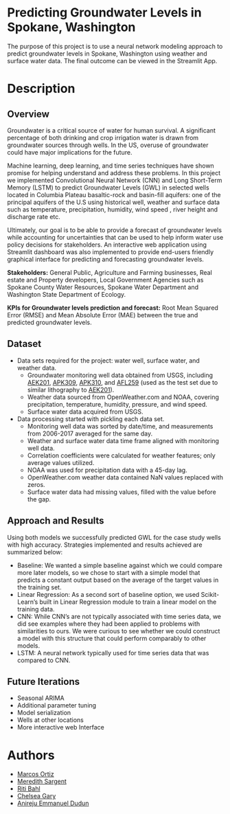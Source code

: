# **Predicting Groundwater Levels in Spokane, Washington**
The purpose of this project is to use a neural network modeling approach to predict groundwater levels in Spokane, Washington using weather and surface water data. The final outcome can be viewed in the Streamlit App.
# **Description**

## **Overview**

Groundwater is a critical source of water for human survival. A significant percentage of both drinking and crop irrigation water is drawn from groundwater sources through wells. In the US, overuse of groundwater could have major implications for the future.

Machine learning, deep learning, and time series techniques have shown promise for helping understand and address these problems. In this project  we implemented Convolutional Neural Network (CNN) and Long Short-Term Memory (LSTM) to predict Groundwater Levels (GWL) in selected wells located in Columbia Plateau basaltic-rock and basin-fill aquifers: one of the principal aquifers of the U.S  using  historical well, weather and surface data such as  temperature, precipitation,  humidity, wind speed , river height and discharge rate etc.

Ultimately, our goal is to be able to provide a forecast of groundwater levels while accounting for uncertainties that can be used to help inform water use policy decisions for stakeholders. An interactive web application using Streamlit dashboard was also implemented to provide end-users friendly graphical interface for predicting and forecasting groundwater levels.

**Stakeholders:** General Public, Agriculture and Farming businesses, Real estate and Property developers, Local Government Agencies such as Spokane County Water Resources, Spokane Water Department and Washington State Department of Ecology.

**KPIs for Groundwater levels prediction and forecast:** Root Mean Squared Error (RMSE) and Mean Absolute Error (MAE) between the true and predicted groundwater levels.

## **Dataset**

* Data sets required for the project: water well, surface water, and weather data.
  * Groundwater monitoring well data obtained from USGS, including [AEK201](https://cida.usgs.gov/ngwmn/provider/WAECY/site/100018881/), [APK309](https://cida.usgs.gov/ngwmn/provider/WAECY/site/100080103/), [APK310](https://cida.usgs.gov/ngwmn/provider/WAECY/site/100080102/), and [AFL259](https://cida.usgs.gov/ngwmn/provider/WAECY/site/100079507/) (used as the test set due to similar lithography to [AEK201](https://cida.usgs.gov/ngwmn/provider/WAECY/site/100018881/)).
  * Weather data sourced from OpenWeather.com and NOAA, covering precipitation, temperature, humidity, pressure, and wind speed.
  * Surface water data acquired from USGS.
* Data processing started with pickling each data set.
  * Monitoring well data was sorted by date/time, and measurements from 2006-2017 averaged for the same day.
  * Weather and surface water data time frame aligned with monitoring well data.
  * Correlation coefficients were calculated for weather features; only average values utilized.
  * NOAA was used for precipitation data with a 45-day lag.
  * OpenWeather.com weather data contained NaN values replaced with zeros.
  * Surface water data had missing values, filled with the value before the gap.

## **Approach and Results**

Using both models we successfully predicted GWL for the case study wells with high accuracy. Strategies implemented and results achieved are summarized below:
* Baseline: We wanted a simple baseline against which we could compare more later models, so we chose to start with a simple model that predicts a constant output based on the average of the target values in the training set.
* Linear Regression: As a second sort of baseline option, we used Scikit-Learn’s built in Linear Regression module to train a linear model on the training data.
* CNN: While CNN’s are not typically associated with time series data, we did see examples where they had been applied to problems with similarities to ours. We were curious to see whether we could construct a model with this structure that could perform comparably to other models.
* LSTM: A neural network typically used for time series data that was compared to CNN.

## **Future Iterations**
* Seasonal ARIMA
* Additional parameter tuning
* Model serialization
* Wells at other locations
* More interactive web Interface

# **Authors**
* [Marcos Ortiz](https://www.linkedin.com/in/passpassthemath/)
* [Meredith Sargent](https://www.linkedin.com/in/meresar/)
* [Riti Bahl](https://www.linkedin.com/in/ritibahl/)
* [Chelsea Gary](https://www.linkedin.com/in/chelseargary/)
* [Anireju Emmanuel Dudun](https://www.linkedin.com/in/anireju-emmanuel-dudun-78359153/)
